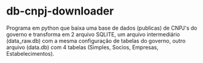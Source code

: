 # db-cnpj-downloader
Programa em python que baixa uma base de dados (publicas) de CNPJ's do governo e transforma em 2 arquivo SQLITE, um arquivo intermediário (data_raw.db) com a mesma configuração de tabelas do governo, outro arquivo (data.db) com 4 tabelas (Simples, Socios, Empresas, Estabelecimentos).

